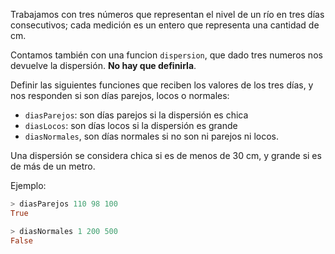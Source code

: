 Trabajamos con tres números que representan el nivel de un río en tres días consecutivos; cada medición es un entero que representa una cantidad de cm.

Contamos también con una funcion `dispersion`, que dado tres numeros nos devuelve la dispersión. **No hay que definirla**.

Definir las siguientes funciones que reciben los valores de los tres días, y nos responden si son días parejos, locos o normales:

* `diasParejos`: son días parejos si la dispersión es chica
* `diasLocos`: son días locos si la dispersión es grande
* `diasNormales`, son días normales si no son ni parejos ni locos.

Una dispersión se considera chica si es de menos de 30 cm, y grande si es de más de un metro.

Ejemplo:

```haskell
> diasParejos 110 98 100
True
```

```haskell
> diasNormales 1 200 500
False
```
